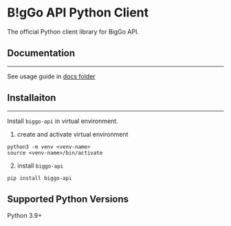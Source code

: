 # B!gGo API Python Client

The official Python client library for BigGo API.

## Documentation
---
See usage guide in [docs folder](docs)

## Installaiton
---
Install `biggo-api` in virtual environment.
1. create and activate virtual environment
```
python3 -m venv <venv-name>
source <venv-name>/bin/activate
```
2. install `biggo-api`
```
pip install biggo-api
```

## Supported Python Versions
Python 3.9+

